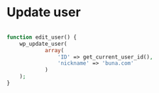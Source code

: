 # Update user

```php

function edit_user() {
    wp_update_user(
			array(
				'ID' => get_current_user_id(),
				'nickname' => 'buna.com'
			)
	);
}

```